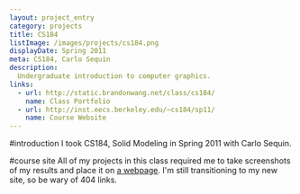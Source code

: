 ```yaml
---
layout: project_entry
category: projects
title: CS184
listImage: /images/projects/cs184.png
displayDate: Spring 2011
meta: CS184, Carlo Sequin
description: 
  Undergraduate introduction to computer graphics.
links:
  - url: http://static.brandonwang.net/class/cs184/
    name: Class Portfolio
  - url: http://inst.eecs.berkeley.edu/~cs184/sp11/
    name: Course Website
---
```

#introduction
I took CS184, Solid Modeling in Spring 2011 with Carlo Sequin.

#course site
All of my projects in this class required me to take screenshots of my 
results and place it on 
[a webpage](http://static.brandonwang.net/class/cs184/). I'm still 
transitioning to my new site, so be wary of 404 links.
